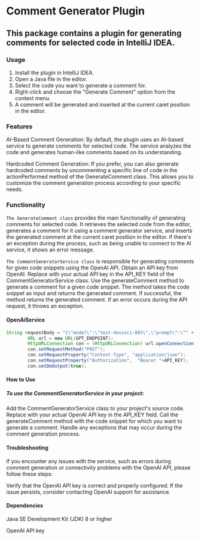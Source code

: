 # Comment Generator Plugin
## This package contains a plugin for generating comments for selected code in IntelliJ IDEA.

### Usage
1. Install the plugin in IntelliJ IDEA.
2. Open a Java file in the editor.
3. Select the code you want to generate a comment for.
4. Right-click and choose the "Generate Comment" option from the context menu.
5. A comment will be generated and inserted at the current caret position in the editor.
   
### Features
AI-Based Comment Generation: By default, the plugin uses an AI-based service to generate comments for selected code. The service analyzes the code and generates human-like comments based on its understanding.

Hardcoded Comment Generation: If you prefer, you can also generate hardcoded comments by uncommenting a specific line of code in the actionPerformed method of the GenerateComment class. This allows you to customize the comment generation process according to your specific needs.

### Functionality
`The GenerateComment class` provides the main functionality of generating comments for selected code. It retrieves the selected code from the editor, generates a comment for it using a comment generator service, and inserts the generated comment at the current caret position in the editor.
If there's an exception during the process, such as being unable to connect to the AI service, it shows an error message.

`The CommentGeneratorService class` is responsible for generating comments for given code snippets using the OpenAI API.
Obtain an API key from OpenAI. Replace <Enter API KEY of Open API> with your actual API key in the API_KEY field of the CommentGeneratorService class.
Use the generateComment method to generate a comment for a given code snippet.
The method takes the code snippet as input and returns the generated comment.
If successful, the method returns the generated comment. If an error occurs during the API request, it throws an exception.

#### OpenAiService
``` Java
String requestBody = "{\"model\":\"text-davinci-003\",\"prompt\":\"" + selectedCode + "\",\"max_tokens\":50}";
        URL url = new URL(GPT_ENDPOINT);
        HttpURLConnection con = (HttpURLConnection) url.openConnection();
        con.setRequestMethod("POST");
        con.setRequestProperty("Content-Type", "application/json");
        con.setRequestProperty("Authorization",  "Bearer "+API_KEY);
        con.setDoOutput(true);
```
#### How to Use 
#####  To use the CommentGeneratorService in your project:

Add the CommentGeneratorService class to your project's source code.
Replace <Enter API KEY of Open API> with your actual OpenAI API key in the API_KEY field.
Call the generateComment method with the code snippet for which you want to generate a comment.
Handle any exceptions that may occur during the comment generation process.

#### Troubleshooting
If you encounter any issues with the service, such as errors during comment generation or connectivity problems with the OpenAI API, please follow these steps:

Verify that the OpenAI API key is correct and properly configured.
If the issue persists, consider contacting OpenAI support for assistance.

#### Dependencies
Java SE Development Kit (JDK) 8 or higher

OpenAI API key

